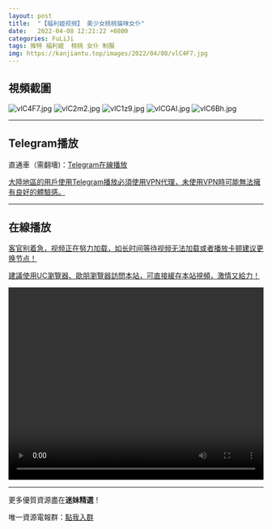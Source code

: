 ```yaml
---
layout: post
title:  "【福利姬视频】 美少女桃桃猫咪女仆"
date:   2022-04-08 12:21:22 +0800
categories: FuLiJi
tags: 推特 福利姬  桃桃 女仆 制服
img: https://kanjiantu.top/images/2022/04/08/vlC4F7.jpg
---
```



## 視頻截圖

![vlC4F7.jpg](https://kanjiantu.top/images/2022/04/08/vlC4F7.jpg)
![vlC2m2.jpg](https://kanjiantu.top/images/2022/04/08/vlC2m2.jpg)
![vlC1z9.jpg](https://kanjiantu.top/images/2022/04/08/vlC1z9.jpg)
![vlCGAI.jpg](https://kanjiantu.top/images/2022/04/08/vlCGAI.jpg)
![vlC6Bh.jpg](https://kanjiantu.top/images/2022/04/08/vlC6Bh.jpg)

* * *
## Telegram播放

直通車（需翻墻)：[Telegram在線播放](https://t.me/mimeijingxuan/525)

<u>大陸地區的用戶使用Telegram播放必須使用VPN代理，未使用VPN時可能無法擁有良好的體驗感。</u> 
* * *
## 在線播放
<u>客官别着急，视频正在努力加载，如长时间等待视频无法加载或者播放卡顿建议更换节点！</u>

<u>建議使用UC瀏覽器、歐朋瀏覽器訪問本站，可直接緩存本站視頻，激情又給力！</u>
<center><video src="https://cdn.publer.io/uploads/videos/624d67e8db27973e6042b483/5d2ca0722fea08d61d80796c5f69407d.mp4" width="100%" height="380px" controls="controls"></video></center>

* * *
更多優質資源盡在**迷妹精選**！

唯一資源電報群：[點我入群](https://t.me/mimeijingxuan)


